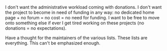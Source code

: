 I don't want the administrative workload coming with donations. I don't want the project to become in need of funding in any way: no dedicated home page + no forum = no cost = no need for funding. I want to be free to move onto something else if ever I get tired working on these projects (no donations = no expectations).

Have a thought for the maintainers of the various lists. These lists are everything. This can't be emphasized enough.
